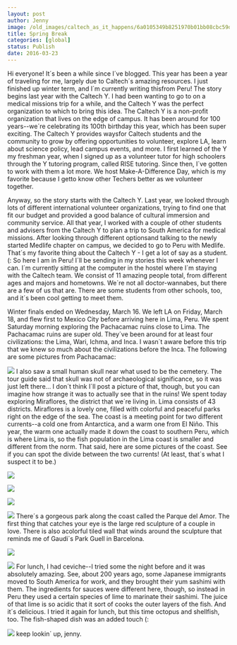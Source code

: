 ```yaml
---
layout: post
author: Jenny
image: /old_images/caltech_as_it_happens/6a0105349b8251970b01bb08cbc59d970d.jpg
title: Spring Break
categories: [global]
status: Publish
date: 2016-03-23
---
```


Hi everyone!
It´s been a while since I´ve blogged. This year has been a year of traveling for me, largely due to Caltech´s amazing resources. I just finished up winter term, and I´m currently writing thisfrom Peru!
The story begins last year with the Caltech Y. I had been wanting to go to on a medical missions trip for a while, and the Caltech Y was the perfect organization to which to bring this idea. The Caltech Y is a non-profit organization that lives on the edge of campus. It has been around for 100 years--we´re celebrating its 100th birthday this year, which has been super exciting. The Caltech Y provides waysfor Caltech students and the community to grow by offering opportunities to volunteer, explore LA, learn about science policy, lead campus events, and more. I first learned of the Y my freshman year, when I signed up as a volunteer tutor for high schoolers through the Y tutoring program, called RISE tutoring. Since then, I´ve gotten to work with them a lot more. We host Make-A-Difference Day, which is my favorite because I getto know other Techers better as we volunteer together.

Anyway, so the story starts with the Caltech Y. Last year, we looked through lots of different international volunteer organizations, trying to find one that fit our budget and provided a good balance of cultural immersion and community service. All that year, I worked with a couple of other students and advisers from the Caltech Y to plan a trip to South America for medical missions. After looking through different optionsand talking to the newly started Medlife chapter on campus, we decided to go to Peru with Medlife. That´s my favorite thing about the Caltech Y - I get a lot of say as a student.  (:
So here I am in Peru! I´ll be sending in my stories this week whenever I can. I´m currently sitting at the computer in the hostel where I´m staying with the Caltech team. We consist of 11 amazing people total, from different ages and majors and hometowns. We´re not all doctor-wannabes, but there are a few of us that are. There are some students from other schools, too, and it´s been cool getting to meet them.

Winter finals ended on Wednesday, March 16. We left LA on Friday, March 18, and flew first to Mexico City before arriving here in Lima, Peru. We spent Saturday morning exploring the Pachacamac ruins close to Lima. The Pachacamac ruins are super old. They´ve been around for at least four civilizations: the Lima, Wari, Ichma, and Inca. I wasn´t aware before this trip that we knew so much about the civilizations before the Inca. The following are some pictures from Pachacamac:

![](/old_images/caltech_as_it_happens/6a0105349b8251970b01b8d1b1c14f970c.jpg)
I also saw a small human skull near what used to be the cemetery. The tour guide said that skull was not of archaeological significance, so it was just left there... I don´t think I´ll post a picture of that, though, but you can imagine how strange it was to actually see that in the ruins!
We spent today exploring Miraflores, the district that we´re living in. Lima consists of 43 districts. Miraflores is a lovely one, filled with colorful and peaceful parks right on the edge of the sea. The coast is a meeting point for two different currents--a cold one from Antarctica, and a warm one from El Niño. This year, the warm one actually made it down the coast to southern Peru, which is where Lima is, so the fish population in the Lima coast is smaller and different from the norm. That said, here are some pictures of the coast. See if you can spot the divide between the two currents! (At least, that´s what I suspect it to be.)


![](/old_images/caltech_as_it_happens/6a0105349b8251970b01b7c82733a7970b.jpg)

![](/old_images/caltech_as_it_happens/6a0105349b8251970b01b7c82732e5970b.jpg)

![](/old_images/caltech_as_it_happens/6a0105349b8251970b01b8d1b1c1c0970c.jpg)

![](/old_images/caltech_as_it_happens/6a0105349b8251970b01b8d1b1c1db970c.jpg)
There´s a gorgeous park along the coast called the Parque del Amor. The first thing that catches your eye is the large red sculpture of a couple in love. There is also acolorful tiled wall that winds around the sculpture that reminds me of Gaudi´s Park Guell in Barcelona.


![](/old_images/6a0105349b8251970b01bb08cbc624970d-320wi.jpg)

![](/old_images/caltech_as_it_happens/6a0105349b8251970b01bb08cbc64e970d.jpg)
For lunch, I had ceviche--I tried some the night before and it was absolutely amazing. See, about 200 years ago, some Japanese immigrants moved to South America for work, and they brought their yum sashimi with them. The ingredients for sauces were different here, though, so instead in Peru they used a certain species of lime to marinate their sashimi. The juice of that lime is so acidic that it sort of cooks the outer layers of the fish. And it´s delicious. I tried it again for lunch, but this time octopus and shellfish, too. The fish-shaped dish was an added touch (:


![](/old_images/caltech_as_it_happens/6a0105349b8251970b01b7c82733a7970b.jpg)
keep lookin´ up,
jenny.

